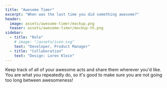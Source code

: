```yaml
---
title: "Awesome Timer"
excerpt: "When was the last time you did something awesome?"
header:
  image: assets/awesome-timer/mockup.png
  teaser: assets/awesome-timer/mockup-th.png
sidebar: 
  - title: "Role"
    # image: "/assets/icon.svg"
    text: "Developer, Product Manager"
  - title: "Collaboration"
    text: "Design: Loren Klein"
---
```


Keep track of all of your awesome acts and share them wherever you'd like. You are what you repeatedly do, so it's good to make sure you are not going too long between awesomeness!